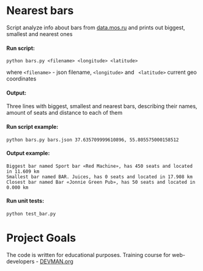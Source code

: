 # Nearest bars

Script analyze info about bars from [data.mos.ru](https://data.mos.ru/) and prints out biggest, smallest and nearest ones

#### Run script:
```
python bars.py <filename> <longitude> <latitude>
```
where  `<filename>` - json filename, `<longitude>` and ` <latitude>` current geo coordinates

#### Output:
Three lines with biggest, smallest and nearest bars, describing their names, amount of seats and distance to each of them

#### Run script example:
```
python bars.py bars.json 37.635709999610896, 55.805575000158512
```
#### Output example:
```
Biggest bar named Sport bar «Red Machine», has 450 seats and located in 11.609 km
Smallest bar named BAR. Juices, has 0 seats and located in 17.908 km
Closest bar named Bar «Jonnie Green Pub», has 50 seats and located in 0.000 km

```

#### Run unit tests:
```
python test_bar.py
```

# Project Goals

The code is written for educational purposes. Training course for web-developers - [DEVMAN.org](https://devman.org)